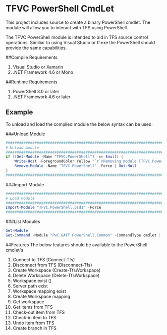TFVC PowerShell CmdLet
=============================================

This project includes source to create a binary PowerShell cmdlet.  The module will allow you to interact with TFS using PowerShell. 

The TFVC PowerShell module is intended to aid in TFS source control operations.  Similiar to using Visual Studio or tf.exe the PowerShell should provide the same capabilities.

##Compile Requirements
1. Visual Studio or Xamarin
2. .NET Framework 4.6 or Mono 

##Runtime Requirements
1. PowerShell 3.0 or later
2. .NET Framework 4.6 or later


## Example
To unload and load the compiled module the below syntax can be used:

###Unload Module
```powershell
###################################################################################
# Unload module
###################################################################################
if ((Get-Module -Name "TFVC.PowerShell") -ne $null) {
	Write-Host -ForegroundColor Yellow "`r`nRemoving module [TFVC.PowerShell"
	Remove-Module -Name "TFVC.PowerShell" -Force | Out-Null
}
###################################################################################
```

###Import Module
```powershell
###################################################################################
# Load module
###################################################################################
Import-Module "TFVC.PowerShell.psd1" -Force
###################################################################################
```
###List Modules
```powershell
Get-Module
Get-Command -Module "PwC.GATT.PowerShell.Common" -CommandType cmdlet | Format-Table
```

##Features
The below features should be available to the PowerShell cmdlet's 

1. Connect to TFS (Connect-Tfs)
2. Disconnect from TFS (Disconnect-Tfs)
3. Create Workspace (Create-TfsWorkspace)
4. Delete Workspace (Delete-TfsWorkspace)
5. Workspace exist ()
6. Server path exist
7. Workspace mapping exist
8. Create Workspace mapping
9. Get workspace
10. Get items from TFS
11. Check-out item from TFS
12. Check-in item to TFS
13. Undo item from TFS
14. Create branch in TFS
